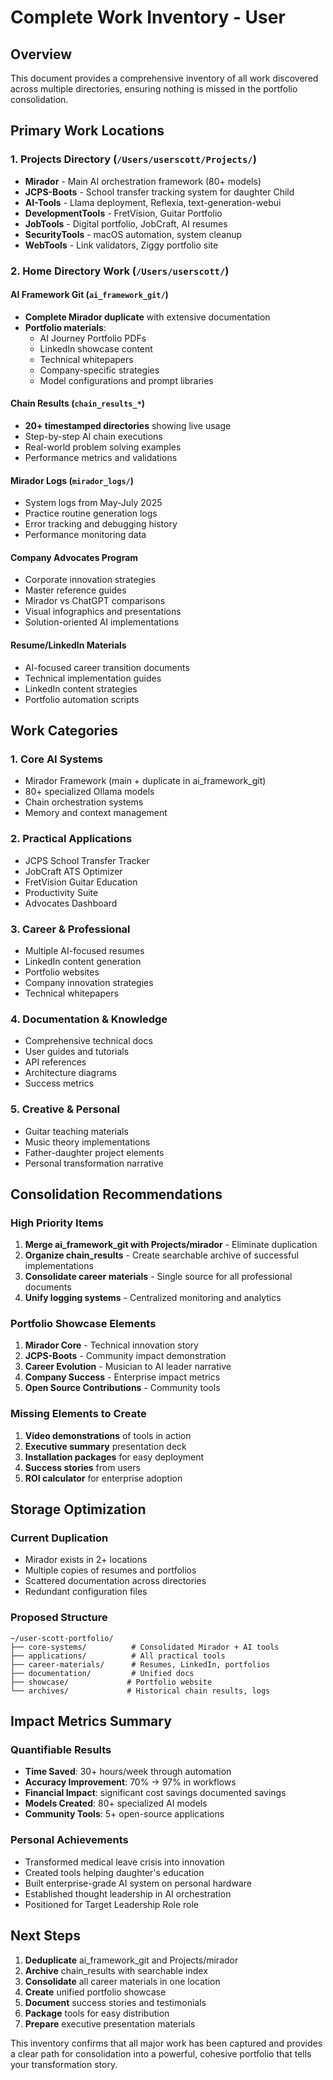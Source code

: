 # Complete Work Inventory - User

## Overview
This document provides a comprehensive inventory of all work discovered across multiple directories, ensuring nothing is missed in the portfolio consolidation.

## Primary Work Locations

### 1. Projects Directory (`/Users/userscott/Projects/`)
- **Mirador** - Main AI orchestration framework (80+ models)
- **JCPS-Boots** - School transfer tracking system for daughter Child
- **AI-Tools** - Llama deployment, Reflexia, text-generation-webui
- **DevelopmentTools** - FretVision, Guitar Portfolio
- **JobTools** - Digital portfolio, JobCraft, AI resumes
- **SecurityTools** - macOS automation, system cleanup
- **WebTools** - Link validators, Ziggy portfolio site

### 2. Home Directory Work (`/Users/userscott/`)

#### AI Framework Git (`ai_framework_git/`)
- **Complete Mirador duplicate** with extensive documentation
- **Portfolio materials**:
  - AI Journey Portfolio PDFs
  - LinkedIn showcase content
  - Technical whitepapers
  - Company-specific strategies
  - Model configurations and prompt libraries

#### Chain Results (`chain_results_*`)
- **20+ timestamped directories** showing live usage
- Step-by-step AI chain executions
- Real-world problem solving examples
- Performance metrics and validations

#### Mirador Logs (`mirador_logs/`)
- System logs from May-July 2025
- Practice routine generation logs
- Error tracking and debugging history
- Performance monitoring data

#### Company Advocates Program
- Corporate innovation strategies
- Master reference guides
- Mirador vs ChatGPT comparisons
- Visual infographics and presentations
- Solution-oriented AI implementations

#### Resume/LinkedIn Materials
- AI-focused career transition documents
- Technical implementation guides
- LinkedIn content strategies
- Portfolio automation scripts

## Work Categories

### 1. **Core AI Systems**
- Mirador Framework (main + duplicate in ai_framework_git)
- 80+ specialized Ollama models
- Chain orchestration systems
- Memory and context management

### 2. **Practical Applications**
- JCPS School Transfer Tracker
- JobCraft ATS Optimizer
- FretVision Guitar Education
- Productivity Suite
- Advocates Dashboard

### 3. **Career & Professional**
- Multiple AI-focused resumes
- LinkedIn content generation
- Portfolio websites
- Company innovation strategies
- Technical whitepapers

### 4. **Documentation & Knowledge**
- Comprehensive technical docs
- User guides and tutorials
- API references
- Architecture diagrams
- Success metrics

### 5. **Creative & Personal**
- Guitar teaching materials
- Music theory implementations
- Father-daughter project elements
- Personal transformation narrative

## Consolidation Recommendations

### High Priority Items
1. **Merge ai_framework_git with Projects/mirador** - Eliminate duplication
2. **Organize chain_results** - Create searchable archive of successful implementations
3. **Consolidate career materials** - Single source for all professional documents
4. **Unify logging systems** - Centralized monitoring and analytics

### Portfolio Showcase Elements
1. **Mirador Core** - Technical innovation story
2. **JCPS-Boots** - Community impact demonstration
3. **Career Evolution** - Musician to AI leader narrative
4. **Company Success** - Enterprise impact metrics
5. **Open Source Contributions** - Community tools

### Missing Elements to Create
1. **Video demonstrations** of tools in action
2. **Executive summary** presentation deck
3. **Installation packages** for easy deployment
4. **Success stories** from users
5. **ROI calculator** for enterprise adoption

## Storage Optimization

### Current Duplication
- Mirador exists in 2+ locations
- Multiple copies of resumes and portfolios
- Scattered documentation across directories
- Redundant configuration files

### Proposed Structure
```
~/user-scott-portfolio/
├── core-systems/          # Consolidated Mirador + AI tools
├── applications/          # All practical tools
├── career-materials/      # Resumes, LinkedIn, portfolios
├── documentation/         # Unified docs
├── showcase/             # Portfolio website
└── archives/             # Historical chain results, logs
```

## Impact Metrics Summary

### Quantifiable Results
- **Time Saved**: 30+ hours/week through automation
- **Accuracy Improvement**: 70% → 97% in workflows
- **Financial Impact**: significant cost savings documented savings
- **Models Created**: 80+ specialized AI models
- **Community Tools**: 5+ open-source applications

### Personal Achievements
- Transformed medical leave crisis into innovation
- Created tools helping daughter's education
- Built enterprise-grade AI system on personal hardware
- Established thought leadership in AI orchestration
- Positioned for Target Leadership Role role

## Next Steps

1. **Deduplicate** ai_framework_git and Projects/mirador
2. **Archive** chain_results with searchable index
3. **Consolidate** all career materials in one location
4. **Create** unified portfolio showcase
5. **Document** success stories and testimonials
6. **Package** tools for easy distribution
7. **Prepare** executive presentation materials

This inventory confirms that all major work has been captured and provides a clear path for consolidation into a powerful, cohesive portfolio that tells your transformation story.